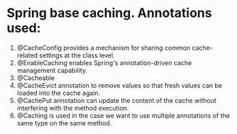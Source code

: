 # Spring base caching. Annotations used:
1.	@CacheConfig provides a mechanism for sharing common cache-related settings at the class level.
2.	@EnableCaching enables Spring's annotation-driven cache management capability.
3.	@Cacheable
4.	@CacheEvict annotation to remove values so that fresh values can be loaded into the cache again.
5.	@CachePut annotation can update the content of the cache without interfering with the method execution.
6.	@Caching is used in the case we want to use multiple annotations of the same type on the same method.
